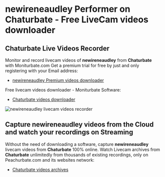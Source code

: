 # newireneaudley Performer on Chaturbate - Free LiveCam videos downloader

## Chaturbate Live Videos Recorder

Monitor and record livecam videos of **newireneaudley** from **Chaturbate** with Moniturbate.com
Get a premium trial for free by just and only registering with your Email address:
* [newireneaudley Premium videos downloader](https://moniturbate.com/request-demo-licence-key.html)

Free livecam videos downloader - Moniturbate Software:
* [Chaturbate videos downloader](https://moniturbate.com/moniturbate-download-software.html)

![newireneaudley livecam videos recorder](https://peachurnet.com/templates/moniturbate-software.png)


## Capture newireneaudley videos from the Cloud and watch your recordings on Streaming

Without the need of downloading a software, capture **newireneaudley** livecam videos from **Chaturbate** 100% online.
Watch Livecam archives from **Chaturbate** unlimitedly from thousands of existing recordings, only on Peachurbate.com and its websites network:
* [Chaturbate videos archives](https://peachurnet.com/)